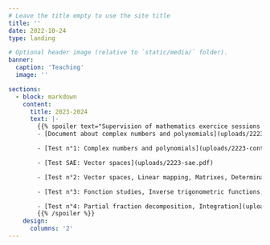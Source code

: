 ```yaml
---
# Leave the title empty to use the site title
title: ''
date: 2022-10-24
type: landing

# Optional header image (relative to `static/media/` folder).
banner:
  caption: 'Teaching'
  image: ''

sections:
  - block: markdown
    content:
      title: 2023-2024
      text: |-
        {{% spoiler text="Supervision of mathematics exercice sessions in a Bachelor in Engineering Mechanics at the University of Lyon." %}}
        - [Document about complex numbers and polynomials](uploads/2223-docrev.pdf)

        - [Test n°1: Complex numbers and polynomials](uploads/2223-controle1.pdf)

        - [Test SAE: Vector spaces](uploads/2223-sae.pdf)

        - [Test n°2: Vector spaces, Linear mapping, Matrixes, Determinants and Diagonalization](uploads/2223-controle2.pdf)

        - [Test n°3: Fonction studies, Inverse trigonometric functions, Taylor expansions](uploads/2223-controle3.pdf)

        - [Test n°4: Partial fraction decomposition, Integration](uploads/2223-controle4.pdf)
        {{% /spoiler %}}
    design:
      columns: '2'
---
```


